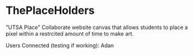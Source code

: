 # ThePlaceHolders
"UTSA Place" Collaborate website canvas that allows students to place a pixel within a restrcited amount of time to make art.

Users Connected (testing if working):
Adan
